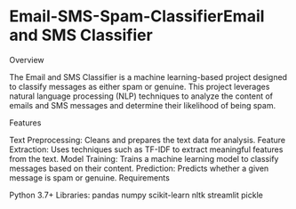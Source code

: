 # Email-SMS-Spam-ClassifierEmail and SMS Classifier

Overview

The Email and SMS Classifier is a machine learning-based project designed to classify messages as either spam or genuine. This project leverages natural language processing (NLP) techniques to analyze the content of emails and SMS messages and determine their likelihood of being spam.

Features

Text Preprocessing: Cleans and prepares the text data for analysis.
Feature Extraction: Uses techniques such as TF-IDF to extract meaningful features from the text.
Model Training: Trains a machine learning model to classify messages based on their content.
Prediction: Predicts whether a given message is spam or genuine.
Requirements

Python 3.7+
Libraries:
pandas
numpy
scikit-learn
nltk
streamlit
pickle
